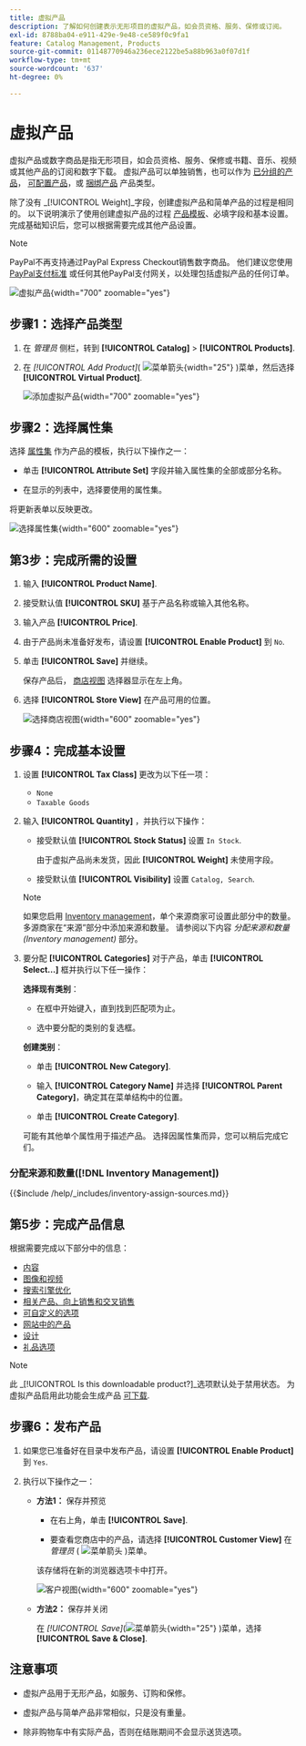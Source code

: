 ```yaml
---
title: 虚拟产品
description: 了解如何创建表示无形项目的虚拟产品，如会员资格、服务、保修或订阅。
exl-id: 8788ba04-e911-429e-9e48-ce589f0c9fa1
feature: Catalog Management, Products
source-git-commit: 01148770946a236ece2122be5a88b963a0f07d1f
workflow-type: tm+mt
source-wordcount: '637'
ht-degree: 0%

---
```


# 虚拟产品

虚拟产品或数字商品是指无形项目，如会员资格、服务、保修或书籍、音乐、视频或其他产品的订阅和数字下载。 虚拟产品可以单独销售，也可以作为 [已分组的产品](product-create-grouped.md)， [可配置产品](product-create-configurable.md)，或 [捆绑产品](product-create-bundle.md) 产品类型。

除了没有 _[!UICONTROL Weight]_字段，创建虚拟产品和简单产品的过程是相同的。 以下说明演示了使用创建虚拟产品的过程 [产品模板](attribute-sets.md)、必填字段和基本设置。 完成基础知识后，您可以根据需要完成其他产品设置。

>[!NOTE]
>
>PayPal不再支持通过PayPal Express Checkout销售数字商品。 他们建议您使用 [PayPal支付标准](../stores-purchase/paypal-payments-standard.md) 或任何其他PayPal支付网关，以处理包括虚拟产品的任何订单。

![虚拟产品](./assets/product-virtual-membership.png){width="700" zoomable="yes"}

## 步骤1：选择产品类型

1. 在 _管理员_ 侧栏，转到 **[!UICONTROL Catalog]** > **[!UICONTROL Products]**.

1. 在 _[!UICONTROL Add Product]_( ![菜单箭头](../assets/icon-menu-down-arrow-red.png){width="25"} )菜单，然后选择&#x200B;**[!UICONTROL Virtual Product]**.

   ![添加虚拟产品](./assets/product-add-virtual.png){width="700" zoomable="yes"}

## 步骤2：选择属性集

选择 [属性集](attribute-sets.md) 作为产品的模板，执行以下操作之一：

- 单击 **[!UICONTROL Attribute Set]** 字段并输入属性集的全部或部分名称。

- 在显示的列表中，选择要使用的属性集。

将更新表单以反映更改。

![选择属性集](./assets/product-create-choose-attribute-set.png){width="600" zoomable="yes"}

## 第3步：完成所需的设置

1. 输入 **[!UICONTROL Product Name]**.

1. 接受默认值 **[!UICONTROL SKU]** 基于产品名称或输入其他名称。

1. 输入产品 **[!UICONTROL Price]**.

1. 由于产品尚未准备好发布，请设置 **[!UICONTROL Enable Product]** 到 `No`.

1. 单击 **[!UICONTROL Save]** 并继续。

   保存产品后， [商店视图](introduction.md#product-scope) 选择器显示在左上角。

1. 选择 **[!UICONTROL Store View]** 在产品可用的位置。

   ![选择商店视图](./assets/product-create-store-view-choose.png){width="600" zoomable="yes"}

## 步骤4：完成基本设置

1. 设置 **[!UICONTROL Tax Class]** 更改为以下任一项：

   - `None`
   - `Taxable Goods`

1. 输入 **[!UICONTROL Quantity]** ，并执行以下操作：

   - 接受默认值 **[!UICONTROL Stock Status]** 设置 `In Stock`.

     由于虚拟产品尚未发货，因此 **[!UICONTROL Weight]** 未使用字段。

   - 接受默认值 **[!UICONTROL Visibility]** 设置 `Catalog, Search`.

   >[!NOTE]
   >
   >如果您启用 [Inventory management](../inventory-management/introduction.md)，单个来源商家可设置此部分中的数量。 多源商家在“来源”部分中添加来源和数量。 请参阅以下内容 _分配来源和数量(Inventory management)_ 部分。

1. 要分配 **[!UICONTROL Categories]** 对于产品，单击 **[!UICONTROL Select…]** 框并执行以下任一操作：

   **选择现有类别**：

   - 在框中开始键入，直到找到匹配项为止。

   - 选中要分配的类别的复选框。

   **创建类别**：

   - 单击 **[!UICONTROL New Category]**.

   - 输入 **[!UICONTROL Category Name]** 并选择 **[!UICONTROL Parent Category]**，确定其在菜单结构中的位置。

   - 单击 **[!UICONTROL Create Category]**.

   可能有其他单个属性用于描述产品。 选择因属性集而异，您可以稍后完成它们。

### 分配来源和数量([!DNL Inventory Management])

{{$include /help/_includes/inventory-assign-sources.md}}

## 第5步：完成产品信息

根据需要完成以下部分中的信息：

- [内容](product-content.md)
- [图像和视频](product-images-and-video.md)
- [搜索引擎优化](product-search-engine-optimization.md)
- [相关产品、向上销售和交叉销售](related-products-up-sells-cross-sells.md)
- [可自定义的选项](settings-advanced-custom-options.md)
- [网站中的产品](settings-basic-websites.md)
- [设计](settings-advanced-design.md)
- [礼品选项](product-gift-options.md)

>[!NOTE]
>
>此 _[!UICONTROL Is this downloadable product?]_选项默认处于禁用状态。 为虚拟产品启用此功能会生成产品 [可下载](product-create-downloadable.md#downloadable-product).

## 步骤6：发布产品

1. 如果您已准备好在目录中发布产品，请设置 **[!UICONTROL Enable Product]** 到 `Yes`.

1. 执行以下操作之一：

   - **方法1：** 保存并预览

      - 在右上角，单击 **[!UICONTROL Save]**.

      - 要查看您商店中的产品，请选择 **[!UICONTROL Customer View]** 在 _管理员_ ( ![菜单箭头](../assets/icon-menu-down-arrow-black.png) )菜单。

     该存储将在新的浏览器选项卡中打开。

     ![客户视图](./assets/product-admin-customer-view.png){width="600" zoomable="yes"}

   - **方法2：** 保存并关闭

     在 _[!UICONTROL Save]_(![菜单箭头](../assets/icon-menu-down-arrow-red.png){width="25"} )菜单，选择&#x200B;**[!UICONTROL Save & Close]**.

## 注意事项

- 虚拟产品用于无形产品，如服务、订购和保修。

- 虚拟产品与简单产品非常相似，只是没有重量。

- 除非购物车中有实际产品，否则在结账期间不会显示送货选项。
